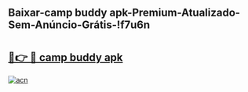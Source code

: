 
## Baixar-camp buddy apk-Premium-Atualizado-Sem-Anúncio-Grátis-!f7u6n

# <h2><a href="https://andorid.site?title=camp_buddy_apk&ref=27">🔗👉 🔴 camp buddy apk</a></h2>

[![acn](https://github.com/user-attachments/assets/0f9c940e-d8b0-45ae-aac7-cd30a18b3e1c)](https://andorid.site?title=camp_buddy_apk&ref=27)

